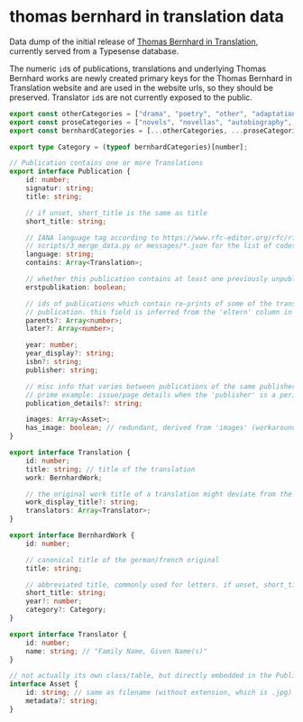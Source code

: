 # thomas bernhard in translation data

Data dump of the initial release of [Thomas Bernhard in Translation](https://thomas-bernhard-translation.acdh-ch-dev.oeaw.ac.at/en/search), currently served from a Typesense database.

The numeric `id`s of publications, translations and underlying Thomas Bernhard works are newly created primary keys for the Thomas Bernhard in Translation website and are used in the website urls, so they should be preserved. Translator `id`s are not currently exposed to the public.

```typescript
export const otherCategories = ["drama", "poetry", "other", "adaptations"] as const;
export const proseCategories = ["novels", "novellas", "autobiography", "fragments"] as const;
export const bernhardCategories = [...otherCategories, ...proseCategories] as const;

export type Category = (typeof bernhardCategories)[number];

// Publication contains one or more Translations
export interface Publication {
	id: number;
	signatur: string;
	title: string;

	// if unset, short_title is the same as title
	short_title: string;

	// IANA language tag according to https://www.rfc-editor.org/rfc/rfc5646.html -- see
	// scripts/3_merge_data.py or messages/*.json for the list of codes used
	language: string;
	contains: Array<Translation>;

	// whether this publication contains at least one previously unpublished translation
	erstpublikation: boolean;

	// ids of publications which contain re-prints of some of the translations first published in this
	// publication. this field is inferred from the 'eltern' column in openrefine.
	parents?: Array<number>;
	later?: Array<number>;

	year: number;
	year_display?: string;
	isbn?: string;
	publisher: string;

	// misc info that varies between publications of the same publisher
	// prime example: issue/page details when the 'publisher' is a periodical/magazine
	publication_details?: string;

	images: Array<Asset>;
	has_image: boolean; // redundant, derived from 'images' (workaround for https://github.com/typesense/typesense/issues/790)
}

export interface Translation {
	id: number;
	title: string; // title of the translation
	work: BernhardWork;

	// the original work title of a translation might deviate from the canonical title of the original work, e.g. adding '(Auswahl)' etc.
	work_display_title?: string;
	translators: Array<Translator>;
}

export interface BernhardWork {
	id: number;

	// canonical title of the german/french original
	title: string;

	// abbreviated title, commonly used for letters. if unset, short_title is the same as title
	short_title: string;
	year?: number;
	category?: Category;
}

export interface Translator {
	id: number;
	name: string; // "Family Name, Given Name(s)"
}

// not actually its own class/table, but directly embedded in the Publication object
interface Asset {
	id: string; // same as filename (without extension, which is .jpg)
	metadata?: string;
}
```

